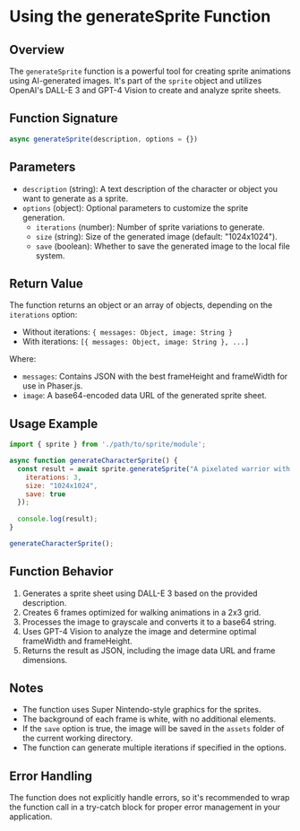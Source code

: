 

  # Using the generateSprite Function

## Overview

The `generateSprite` function is a powerful tool for creating sprite animations using AI-generated images. It's part of the `sprite` object and utilizes OpenAI's DALL-E 3 and GPT-4 Vision to create and analyze sprite sheets.

## Function Signature

```javascript
async generateSprite(description, options = {})
```

## Parameters

- `description` (string): A text description of the character or object you want to generate as a sprite.
- `options` (object): Optional parameters to customize the sprite generation.
  - `iterations` (number): Number of sprite variations to generate.
  - `size` (string): Size of the generated image (default: "1024x1024").
  - `save` (boolean): Whether to save the generated image to the local file system.

## Return Value

The function returns an object or an array of objects, depending on the `iterations` option:

- Without iterations: `{ messages: Object, image: String }`
- With iterations: `[{ messages: Object, image: String }, ...]`

Where:
- `messages`: Contains JSON with the best frameHeight and frameWidth for use in Phaser.js.
- `image`: A base64-encoded data URL of the generated sprite sheet.

## Usage Example

```javascript
import { sprite } from './path/to/sprite/module';

async function generateCharacterSprite() {
  const result = await sprite.generateSprite("A pixelated warrior with a sword", {
    iterations: 3,
    size: "1024x1024",
    save: true
  });
  
  console.log(result);
}

generateCharacterSprite();
```

## Function Behavior

1. Generates a sprite sheet using DALL-E 3 based on the provided description.
2. Creates 6 frames optimized for walking animations in a 2x3 grid.
3. Processes the image to grayscale and converts it to a base64 string.
4. Uses GPT-4 Vision to analyze the image and determine optimal frameWidth and frameHeight.
5. Returns the result as JSON, including the image data URL and frame dimensions.

## Notes

- The function uses Super Nintendo-style graphics for the sprites.
- The background of each frame is white, with no additional elements.
- If the `save` option is true, the image will be saved in the `assets` folder of the current working directory.
- The function can generate multiple iterations if specified in the options.

## Error Handling

The function does not explicitly handle errors, so it's recommended to wrap the function call in a try-catch block for proper error management in your application.

  